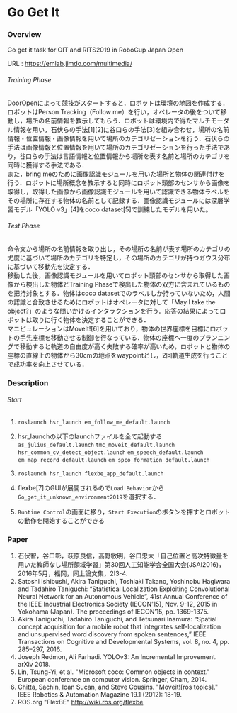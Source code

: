 # Go Get It

### Overview  

Go get it task for OIT and RITS2019 in RoboCup Japan Open

URL : https://emlab.jimdo.com/multimedia/

###### Training Phase

DoorOpenによって競技がスタートすると，ロボットは環境の地図を作成する． ロボットはPerson Tracking（Follow me）を行い，オペレータの後をついて移動し，場所の名前情報を教示してもらう．ロボットは環境内で得たマルチモーダル情報を用い，石伏らの手法[1][2]に谷口らの手法[3]を組み合わせ，場所の名前情報・位置情報・画像情報を用いて場所のカテゴリゼーションを行う．石伏らの手法は画像情報と位置情報を用いて場所のカテゴリゼーションを行った手法であり，谷口らの手法は言語情報と位置情報から場所を表す名前と場所のカテゴリを同時に獲得する手法である．  
また，bring meのために画像認識モジュールを用いた場所と物体の関連付けを行う．ロボットに場所概念を教示すると同時にロボット頭部のセンサから画像を取得し，取得した画像から画像認識モジュールを用いて認識できる物体ラベルをその場所に存在する物体の名前として記録する．画像認識モジュールには深層学習モデル「YOLO v3」[4]をcoco dataset[5]で訓練したモデルを用いた。
###### Test Phase

命令文から場所の名前情報を取り出し，その場所の名前が表す場所のカテゴリの尤度に基づいて場所のカテゴリを特定し，その場所のカテゴリが持つガウス分布に基づいて移動先を決定する．  
移動した後，画像認識モジュールを用いてロボット頭部のセンサから取得した画像から検出した物体とTraining Phaseで検出した物体の双方に含まれているものを把持対象とする．物体はcoco datasetでのラベルしか持っていないため，人間の認識と合致させるためにロボットはオペレータに対して「May I take the object?」のような問いかけるインタラクションを行う．応答の結果によってロボットは取りに行く物体を決定することができる．  
マニピュレーションはMoveIt![6]を用いており，物体の世界座標を目標にロボットの手先座標を移動させる制御を行なっている．物体の座標へ一度のプランニングで移動すると軌道の自由度が高く失敗する確率が高いため，ロボットと物体の座標の直線上の物体から30cmの地点をwaypointとし，2回軌道生成を行うことで成功率を向上させている．

### Description

###### Start

1. `roslaunch hsr_launch em_follow_me_default.launch`

2. hsr_launchの以下のlaunchファイルを全て起動する
`as_julius_default.launch`
`tmc_moveit_default.launch`
`hsr_common_cv_detect_object.launch`
`em_speech_default.launch`
`em_map_record_default.launch`
`em_spco_formation_default.launch`

3. `roslaunch hsr_launch flexbe_app_default.launch`

4. flexbe[7]のGUIが展開されるので`Load Behavior`から`Go_get_it_unknown_environment2019`を選択する．

5. `Runtime Control`の画面に移り，`Start Execution`のボタンを押すとロボットの動作を開始することができる

### Paper

1. 石伏智，谷口彰，萩原良信，高野敏明，谷口忠大「自己位置と高次特徴量を用いた教師なし場所領域学習」第30回人工知能学会全国大会(JSAI2016)，2016年5月，福岡，同上論文集，2I3-4.
2. Satoshi Ishibushi, Akira Taniguchi, Toshiaki Takano, Yoshinobu Hagiwara and Tadahiro Taniguchi: “Statistical Localization Exploiting Convolutional Neural Network for an Autonomous Vehicle”, 41st Annual Conference of the IEEE Industrial Electronics Society (IECON’15), Nov. 9-12, 2015 in Yokohama (Japan). The proceedings of IECON’15, pp. 1369-1375.
3. Akira Taniguchi, Tadahiro Taniguchi, and Tetsunari Inamura: “Spatial concept acquisition for a mobile robot that integrates self-localization and unsupervised word discovery from spoken sentences,” IEEE Transactions on Cognitive and Developmental Systems, vol. 8, no. 4, pp. 285–297, 2016.
4. Joseph Redmon, Ali Farhadi. YOLOv3: An Incremental Improvement. arXiv 2018.
5. Lin, Tsung-Yi, et al. "Microsoft coco: Common objects in context." European conference on computer vision. Springer, Cham, 2014.
6. Chitta, Sachin, Ioan Sucan, and Steve Cousins. "Moveit![ros topics]." IEEE Robotics & Automation Magazine 19.1 (2012): 18-19.
7. ROS.org "FlexBE" http://wiki.ros.org/flexbe
